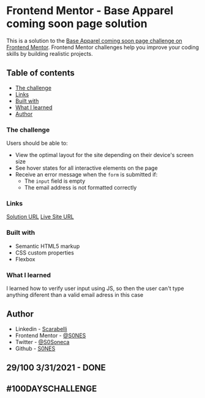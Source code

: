 # Frontend Mentor - Base Apparel coming soon page solution

This is a solution to the [Base Apparel coming soon page challenge on Frontend Mentor](https://www.frontendmentor.io/challenges/base-apparel-coming-soon-page-5d46b47f8db8a7063f9331a0). Frontend Mentor challenges help you improve your coding skills by building realistic projects.

## Table of contents

- [The challenge](#the-challenge)
- [Links](#links)
- [Built with](#built-with)
- [What I learned](#what-i-learned)
- [Author](#author)

### The challenge

Users should be able to:

- View the optimal layout for the site depending on their device's screen size
- See hover states for all interactive elements on the page
- Receive an error message when the `form` is submitted if:
  - The `input` field is empty
  - The email address is not formatted correctly

### Links

[Solution URL](https://www.frontendmentor.io/solutions/responsive-email-verification-aNNxDw7PX)
[Live Site URL](https://sones-100days.netlify.app/day21to30/emailverification/)

### Built with

- Semantic HTML5 markup
- CSS custom properties
- Flexbox

### What I learned
  I learned how to verify user input using JS, so then the user can't type anything diferent than a valid email adress in this case

## Author

- Linkedin - [Scarabelli](https://www.linkedin.com/in/scarabelli/)
- Frontend Mentor - [@S0NES](https://www.frontendmentor.io/profile/S0NES)
- Twitter - [@S0Soneca](https://www.twitter.com/S0Soneca)
- Github - [S0NES](https://github.com/S0NES)

## 29/100 3/31/2021 - DONE

## #100DAYSCHALLENGE
